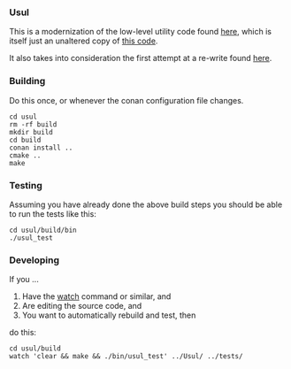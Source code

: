 ### Usul

This is a modernization of the low-level utility code found
[here](https://github.com/perryiv/cadkit/tree/master/Usul),
which is itself just an unaltered copy of
[this code](https://sourceforge.net/p/cadkit/code/HEAD/tree/trunk/Usul/).

It also takes into consideration the first attempt at a re-write found
[here](https://github.com/perryiv/haf/tree/master/Source/Usul).

### Building

Do this once, or whenever the conan configuration file changes.

    cd usul
    rm -rf build
    mkdir build
    cd build
    conan install ..
    cmake ..
    make

### Testing

Assuming you have already done the above build steps you should be able to run the tests like this:

    cd usul/build/bin
    ./usul_test

### Developing

If you ...
1. Have the [watch](https://www.npmjs.com/package/watch) command or similar, and
2. Are editing the source code, and
3. You want to automatically rebuild and test, then

do this:

    cd usul/build
    watch 'clear && make && ./bin/usul_test' ../Usul/ ../tests/
